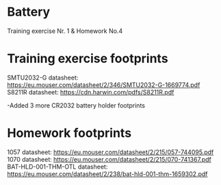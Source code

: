 # Battery

Training exercise Nr. 1 & Homework No.4


# Training exercise footprints
SMTU2032-G datasheet: https://eu.mouser.com/datasheet/2/346/SMTU2032-G-1669774.pdf  
S8211R datasheet: https://cdn.harwin.com/pdfs/S8211R.pdf  

-Added 3 more CR2032 battery holder footprints 

# Homework footprints
1057 datasheet: https://eu.mouser.com/datasheet/2/215/057-744095.pdf  
1070 datasheet: https://eu.mouser.com/datasheet/2/215/070-741367.pdf  
BAT-HLD-001-THM-OTL datasheet: https://eu.mouser.com/datasheet/2/238/bat-hld-001-thm-1659302.pdf  

